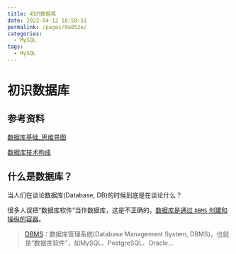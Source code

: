 ```yaml
---
title: 初识数据库
date: 2022-04-12 18:58:51
permalink: /pages/9a852e/
categories:
  - MySQL
tags:
  - MySQL
---
```

# 初识数据库

## 参考资料

[数据库基础_思维导图](https://www.yuque.com/jim_fuckppt/efi3fk/agwcfh)

[数据库技术构成](https://wangchujiang.com/mysql-tutorial/chapter1/1.2.html)

## 什么是数据库？

当人们在谈论数据库(Database, DB)的时候到底是在谈论什么？

很多人误把“数据库软件”当作数据库，这是不正确的。<u>数据库是通过 `DBMS` 创建和操纵的容器</u>。

> [DBMS](https://zh.wikipedia.org/wiki/%E6%95%B0%E6%8D%AE%E5%BA%93%E7%AE%A1%E7%90%86%E7%B3%BB%E7%BB%9F)：数据库管理系统(Database Management System, DBMS)，也就是“数据库软件”，如MySQL、PostgreSQL、Oracle...

